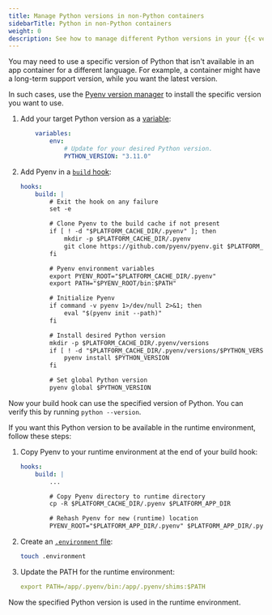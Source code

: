 ```yaml
---
title: Manage Python versions in non-Python containers
sidebarTitle: Python in non-Python containers
weight: 0
description: See how to manage different Python versions in your {{< vendor/name >}} containers.
---
```


You may need to use a specific version of Python that isn't available in an app container for a different language.
For example, a container might have a long-term support version, while you want the latest version.

In such cases, use the [Pyenv version manager](https://github.com/pyenv/pyenv)
to install the specific version you want to use.

1.  Add your target Python version as a [variable](../../development/variables/_index.md):

    ```yaml {location=".platform.app.yaml"}
        variables:
            env:
                # Update for your desired Python version.
                PYTHON_VERSION: "3.11.0"
    ```

2.  Add Pyenv in a [`build` hook](../../create-apps/hooks/hooks-comparison.md#build-hook):

    ```yaml {location=".platform.app.yaml"}
    hooks:
        build: |
            # Exit the hook on any failure
            set -e

            # Clone Pyenv to the build cache if not present
            if [ ! -d "$PLATFORM_CACHE_DIR/.pyenv" ]; then
                mkdir -p $PLATFORM_CACHE_DIR/.pyenv
                git clone https://github.com/pyenv/pyenv.git $PLATFORM_CACHE_DIR/.pyenv
            fi

            # Pyenv environment variables
            export PYENV_ROOT="$PLATFORM_CACHE_DIR/.pyenv"
            export PATH="$PYENV_ROOT/bin:$PATH"

            # Initialize Pyenv
            if command -v pyenv 1>/dev/null 2>&1; then
                eval "$(pyenv init --path)"
            fi

            # Install desired Python version
            mkdir -p $PLATFORM_CACHE_DIR/.pyenv/versions
            if [ ! -d "$PLATFORM_CACHE_DIR/.pyenv/versions/$PYTHON_VERSION" ]; then
                pyenv install $PYTHON_VERSION
            fi

            # Set global Python version
            pyenv global $PYTHON_VERSION
    ```

Now your build hook can use the specified version of Python.
You can verify this by running `python --version`.

If you want this Python version to be available in the runtime environment, follow these steps:

1.  Copy Pyenv to your runtime environment at the end of your build hook:

    ```yaml {location=".platform.app.yaml"}
    hooks:
        build: |
            ...

            # Copy Pyenv directory to runtime directory
            cp -R $PLATFORM_CACHE_DIR/.pyenv $PLATFORM_APP_DIR

            # Rehash Pyenv for new (runtime) location
            PYENV_ROOT="$PLATFORM_APP_DIR/.pyenv" $PLATFORM_APP_DIR/.pyenv/bin/pyenv rehash
    ```

2.  Create an [`.environment` file](../../development/variables/set-variables.md#set-variables-via-script):

    ```bash
    touch .environment
    ```

3.  Update the PATH for the runtime environment:

    ```yaml {location=".environment"}
    export PATH=/app/.pyenv/bin:/app/.pyenv/shims:$PATH
    ```

Now the specified Python version is used in the runtime environment.
